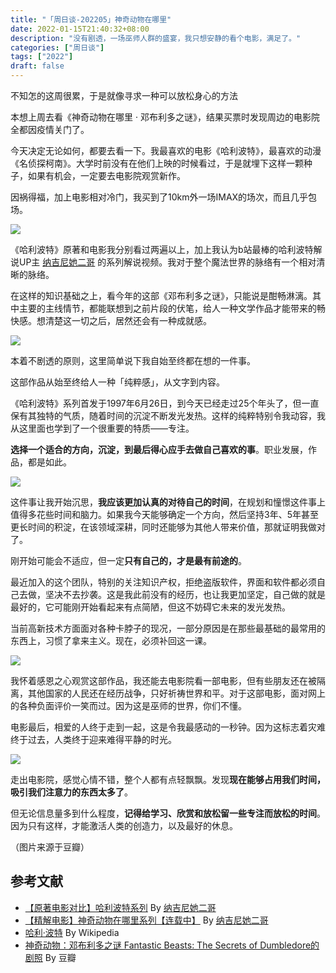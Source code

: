 ```yaml
---
title: "「周日谈-202205」神奇动物在哪里"
date: 2022-01-15T21:40:32+08:00
description: "没有剧透，一场巫师人群的盛宴，我只想安静的看个电影，满足了。"
categories: ["周日谈"]
tags: ["2022"]
draft: false
---
```


不知怎的这周很累，于是就像寻求一种可以放松身心的方法

本想上周去看《神奇动物在哪里 · 邓布利多之谜》，结果买票时发现周边的电影院全都因疫情关门了。

今天决定无论如何，都要去看一下。我最喜欢的电影《哈利波特》，最喜欢的动漫《名侦探柯南》。大学时前没有在他们上映的时候看过，于是就埋下这样一颗种子，如果有机会，一定要去电影院观赏新作。

因祸得福，加上电影相对冷门，我买到了10km外一场IMAX的场次，而且几乎包场。

![](https://imagehost-cdn.frytea.com/images/2022/04/17/2022041722001146fee1d03a9bcd0cb.png)

《哈利波特》原著和电影我分别看过两遍以上，加上我认为b站最棒的哈利波特解说UP主 [纳吉尼她二哥](https://space.bilibili.com/476726345/) 的系列解说视频。我对于整个魔法世界的脉络有一个相对清晰的脉络。

在这样的知识基础之上，看今年的这部《邓布利多之谜》，只能说是酣畅淋漓。其中主要的主线情节，都能联想到之前片段的伏笔，给人一种文学作品才能带来的畅快感。想清楚这一切之后，居然还会有一种成就感。

![](https://imagehost-cdn.frytea.com/images/2022/04/17/20220417220116269e3bad369879d8d.png)

本着不剧透的原则，这里简单说下我自始至终都在想的一件事。

这部作品从始至终给人一种「纯粹感」，从文字到内容。

《哈利波特》系列首发于1997年6月26日，到今天已经走过25个年头了，但一直保有其独特的气质，随着时间的沉淀不断发光发热。这样的纯粹特别令我动容，我从这里面也学到了一个很重要的特质——专注。

**选择一个适合的方向，沉淀，到最后得心应手去做自己喜欢的事**。职业发展，作品，都是如此。

![](https://imagehost-cdn.frytea.com/images/2022/04/17/2022041722038507d6bf8a14410f15f.png)

这件事让我开始沉思，**我应该更加认真的对待自己的时间**，在规划和憧憬这件事上值得多花些时间和脑力。如果我今天能够确定一个方向，然后坚持3年、5年甚至更长时间的积淀，在该领域深耕，同时还能够为其他人带来价值，那就证明我做对了。

刚开始可能会不适应，但一定**只有自己的，才是最有前途的**。

最近加入的这个团队，特别的关注知识产权，拒绝盗版软件，界面和软件都必须自己去做，坚决不去抄袭。这是我此前没有的经历，也让我更加坚定，自己做的就是最好的，它可能刚开始看起来有点简陋，但这不妨碍它未来的发光发热。

当前高新技术方面面对各种卡脖子的现况，一部分原因是在那些最基础的最常用的东西上，习惯了拿来主义。现在，必须补回这一课。

![](https://imagehost-cdn.frytea.com/images/2022/04/17/202204172204328650de8ed50c1a5f1.png)

我怀着感恩之心观赏这部作品，我还能去电影院看一部电影，但有些朋友还在被隔离，其他国家的人民还在经历战争，只好祈祷世界和平。对于这部电影，面对网上的各种负面评价一笑而过。因为这是巫师的世界，你们不懂。

电影最后，相爱的人终于走到一起，这是令我最感动的一秒钟。因为这标志着灾难终于过去，人类终于迎来难得平静的时光。

![](https://imagehost-cdn.frytea.com/images/2022/04/17/2022041722097550bd3a1faf017d171.png)

走出电影院，感觉心情不错，整个人都有点轻飘飘。发现**现在能够占用我们时间，吸引我们注意力的东西太多了**。

但无论信息量多到什么程度，**记得给学习、欣赏和放松留一些专注而放松的时间**。因为只有这样，才能激活人类的创造力，以及最好的休息。

（图片来源于豆瓣）

## 参考文献
- [【原著电影对比】哈利波特系列](https://space.bilibili.com/476726345/channel/seriesdetail?sid=862106) By  [纳吉尼她二哥](https://space.bilibili.com/476726345/)
- [【精解电影】神奇动物在哪里系列【连载中】](https://space.bilibili.com/476726345/channel/seriesdetail?sid=862105) By   [纳吉尼她二哥](https://space.bilibili.com/476726345/)
- [哈利·波特](https://zh.wikipedia.org/wiki/哈利·波特) By Wikipedia
- [神奇动物：邓布利多之谜 Fantastic Beasts: The Secrets of Dumbledore的剧照](https://movie.douban.com/subject/26147418/photos?type=S&start=120&sortby=like&size=a&subtype=a) By  豆瓣